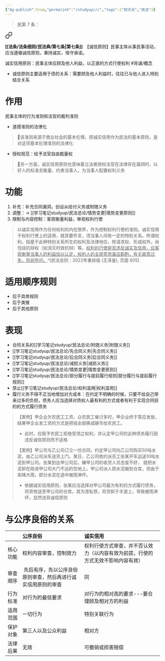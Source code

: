 ```yaml
---
{"dg-publish":true,"permalink":"/studyup///","tags":["知识点","民法"]}
---
```


>民第 7 条：
<div class="transclusion internal-embed is-loaded"><a class="markdown-embed-link" href="/////#t7" aria-label="Open link"><svg xmlns="http://www.w3.org/2000/svg" width="24" height="24" viewBox="0 0 24 24" fill="none" stroke="currentColor" stroke-width="2" stroke-linecap="round" stroke-linejoin="round" class="svg-icon lucide-link"><path d="M10 13a5 5 0 0 0 7.54.54l3-3a5 5 0 0 0-7.07-7.07l-1.72 1.71"></path><path d="M14 11a5 5 0 0 0-7.54-.54l-3 3a5 5 0 0 0 7.07 7.07l1.71-1.71"></path></svg></a><div class="markdown-embed">



**[[法条/法条细则/民法典/第七条\|第七条]]**　【诚信原则】民事主体从事民事活动，应当遵循诚信原则，秉持诚实，恪守承诺。 

</div></div>


诚实信用原则：民事主体应顾及他人利益，以正直的方式行使权利 #背诵/概念 
- 诚信原则主要适用于债的关系：需要顾及他人利益时，往往已与他人进入特别结合关系
# 作用
民事主体的行为准则和法官的裁判准则
- 道德准则的法律化
> 🐨该准则来源于商业社会的基本伦理，把诚实信用作为民法的基本原则，是对这项基本伦理淮则的法律化
- 授权规范：给予法官自由裁量权
> 🐨另一方面，诚实信用原则也意味着立法者授权法官在法律存在漏洞时，以好人的标准去衡量、约束当事人，为当事人配置权利义务
# 功能
1. 补充：补充合同漏洞，创设从给付义务或附随义务
2. 调整：→ [[学习笔记studyup/民法总论/情势变更\|情势变更原则]]
3. 限制与内容控制：客观衡量利益，审视权利行使

> 以诚实信用作为任何权利的内在限界，作为控制权利行使的准则。诚实信用于权利行使上的适用，就其要件言，须当事人间有一定的特别关系。所谓权利，指基于此种特别关系所生的权利及法律地位，除请求权、形成权外，尚包括抗辩权（如消灭时效抗辩）等。<u>权利的行使是否违反诚实及信用，应客观衡量当事人的利益加以认定，权利人的主观意思虽应斟酌，有无故意过失，则非所问。</u>^[民法总则：2022年重排版 (王泽鉴), 页面 605]
# 适用顺序规则
- 后于具体规则 
- 后于类推 
- 后于其他原则
# 表现
- 合同关系的[[学习笔记studyup/民法总论/附随义务\|附随义务]]
- [[学习笔记studyup/民法总论/先合同义务\|先合同义务]]
- [[学习笔记studyup/民法总论/后合同义务\|后合同义务]]
- [[学习笔记studyup/民法总论/减损义务\|减损义务]]
- [[学习笔记studyup/民法总论/情势变更\|情势变更原则]]
- [[学习笔记studyup/民法总论/部分履行与提前履行规则\|部分履行与提前履行规则]]
- 禁止[[学习笔记studyup/民法总论/权利滥用\|权利滥用]]
- 履行义务不得不正当地增加对方成本：在约定不明确的时候，只要不给自己带来过多的负担，债务人应当选择对债权人最有利的方式或者有利于实现合同目的的方式履行债务
>【案例】甲企业欠农民工工资，众农民工催讨多时，甲企业终于答应发放，结果甲企业发工资的方式是把钱全部换成硬币给农民工。
>- 此时，应赋予农民工拒绝受领之权利，并认定甲公司的此种债务履行因违反诚信原则而不适格
>
>【案例】甲公司与乙公司订立一份合同，约定甲公司向乙公司购买50吨水泥，由乙公司派车送货上门。某日，乙公司依约派员工张某开车运送10吨水泥到甲公司。张某到达甲公司后，嫌甲公司的收货人员态度不好， 就把水泥卸在刚进甲公司大门不远的空地上。甲公司派人把水泥搬到仓库，但由于突降大雨，部分水泥在途中被雨淋坏。
>- 依据诚实信用原则，张某应当选择对甲公司最为有利的方式履行债务，将货物送至甲公司的仓库。其为泄私愤，将货卸于半道上，导致被雨淋坏，显然违背诚信原则
# 与公序良俗的关系

|      | 公序良俗                                 | 诚实信用                                     |
| :--- | :----------------------------------- | :--------------------------------------- |
| 核心功能 | 权利内容审查，控制效力                          | 权利行使方式审查，并不否认效力（以内容有效为前提，行使的方式无效不影响内容有效） |
| 审查顺序 | &nbsp;先后有序，先以公序良俗原则审查，然后再进行诚实信用原则的审查 | 同                                        |
| 行为标准 | 对行为的最低要求                             | 对行为的相对高的要求---要合理顾及相对方的利益                 |
| 适用范围 | 一切行为                                 | 特别关联行为                                   |
| 保护对象 | 第三人以及公众利益                            | 相对方                                      |
| 法律后果 | 无效                                   | 可撤销或损害赔偿                                 |
